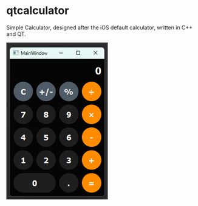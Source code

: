 # qtcalculator
Simple Calculator, designed after the iOS default calculator, written in C++ and QT.

![Image of the calculaotr](calc.png)
